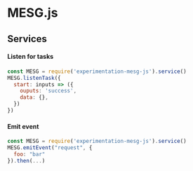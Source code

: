 # MESG.js

## Services

#### Listen for tasks

```javascript
const MESG = require('experimentation-mesg-js').service()
MESG.listenTask({
  start: inputs => ({
    ouputs: 'success',
    data: {},
  })
})
```

#### Emit event

```javascript
const MESG = require('experimentation-mesg-js').service()
MESG.emitEvent("request", {
  foo: "bar"
}).then(...)
```

